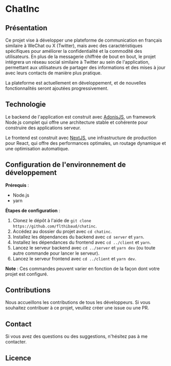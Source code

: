 # ChatInc

## Présentation

Ce projet vise à développer une plateforme de communication en français similaire à WeChat ou X (Twitter), mais avec des caractéristiques spécifiques pour améliorer la confidentialité et la commodité des utilisateurs. En plus de la messagerie chiffrée de bout en bout, le projet intégrera un réseau social similaire à Twitter au sein de l'application, permettant aux utilisateurs de partager des informations et des mises à jour avec leurs contacts de manière plus pratique.

La plateforme est actuellement en développement, et de nouvelles fonctionnalités seront ajoutées progressivement.

## Technologie

Le backend de l'application est construit avec [AdonisJS](https://adonisjs.com/), un framework Node.js complet qui offre une architecture stable et cohérente pour construire des applications serveur.

Le frontend est construit avec [NextJS](https://nextjs.org/), une infrastructure de production pour React, qui offre des performances optimales, un routage dynamique et une optimisation automatique.

## Configuration de l'environnement de développement

**Prérequis** : 

- Node.js
- yarn

**Étapes de configuration** : 

1. Clonez le dépôt à l'aide de `git clone https://github.com/flthibaud/chatinc`.
2. Accédez au dossier du projet avec `cd chatinc`.
3. Installez les dépendances du backend avec `cd server` et `yarn`.
4. Installez les dépendances du frontend avec `cd ../client` et `yarn`.
5. Lancez le serveur backend avec `cd ../server` et `yarn dev` (ou toute autre commande pour lancer le serveur).
6. Lancez le serveur frontend avec `cd ../client` et `yarn dev`.

**Note** : Ces commandes peuvent varier en fonction de la façon dont votre projet est configuré.

## Contributions

Nous accueillons les contributions de tous les développeurs. Si vous souhaitez contribuer à ce projet, veuillez créer une issue ou une PR.

## Contact

Si vous avez des questions ou des suggestions, n'hésitez pas à me contacter.

## Licence
